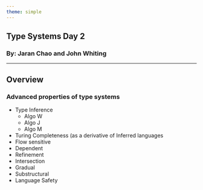 ```yaml
---
theme: simple
---
```

## Type Systems Day 2
### By: Jaran Chao and John Whiting

---

## Overview

### Advanced properties of type systems
- Type Inference
	- Algo W
	- Algo J
	- Algo M
- Turing Completeness (as a derivative of Inferred languages
- Flow sensitive
- Dependent
- Refinement
- Intersection
- Gradual
- Substructural
- Language Safety